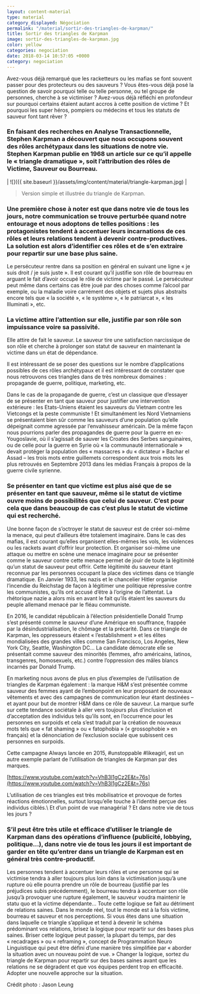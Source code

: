 ```yaml
---
layout: content-material
type: material
category_displayed: Négociation
permalink: "/material/sortir-des-triangles-de-karpman/"
title: Sortir des triangles de Karpman
image: sortir-des-triangles-de-karpman.jpg
color: yellow
categories: negociation
date: 2018-03-14 10:57:05 +0000
category: negociation
---
```


Avez-vous déjà remarqué que les racketteurs ou les mafias se font souvent passer pour des protecteurs ou des sauveurs ? Vous êtes-vous déjà posé la question de savoir pourquoi telle ou telle personne, ou tel groupe de personnes, cherche à se victimiser ? Avez-vous déjà réfléchi en profondeur sur pourquoi certains étaient autant accros à cette position de victime ? Et pourquoi les super héros, pompiers ou médecins et tous les statuts de sauveur font tant rêver ?

### En faisant des recherches en Analyse Transactionnelle, Stephen Karpman a découvert que nous occupons souvent des rôles archétypaux dans les situations de notre vie. Stephen Karpman publie en 1968 un article sur ce qu’il appelle le &laquo;&nbsp;triangle dramatique&nbsp;&raquo;, soit l’attribution des rôles de Victime, Sauveur ou Bourreau.

| ![]({{ site.baseurl }}/assets/img/content/material/triangle-karpman.jpg) |

> Version simple et illustrée du triangle de Karpman.

### Une première chose à noter est que dans notre vie de tous les jours, notre communication se trouve perturbée quand notre entourage et nous adoptons de telles positions : les protagonistes tendent à accentuer leurs incarnations de ces rôles et leurs relations tendent à devenir contre-productives. La solution est alors d’identifier ces rôles et de s’en extraire pour repartir sur une base plus saine.

Le persécuteur rentre dans sa position en général en suivant une ligne &laquo;&nbsp;je suis droit / je suis juste&nbsp;&raquo;. Il est courant qu’il justifie son rôle de bourreau en arguant le fait d’avoir occupé le rôle de victime par le passé. Le persécuteur peut même dans certains cas être joué par des choses comme l’alcool par exemple, ou la maladie voire carrément des objets et sujets plus abstraits encore tels que &laquo;&nbsp;la société&nbsp;&raquo;, &laquo;&nbsp;le système&nbsp;&raquo;, &laquo;&nbsp;le patriarcat&nbsp;&raquo;, &laquo;&nbsp;les Illuminati&nbsp;&raquo;, etc.

### La victime attire l’attention sur elle, justifie par son rôle son impuissance voire sa passivité.

Elle attire de fait le sauveur. Le sauveur tire une satisfaction narcissique de son rôle et cherche à prolonger son statut de sauveur en maintenant la victime dans un état de dépendance.

Il est intéressant de se poser des questions sur le nombre d’applications possibles de ces rôles archétypaux et il est intéressant de constater que nous retrouvons ces triangles dans de très nombreux domaines : propagande de guerre, politique, marketing, etc.

Dans le cas de la propagande de guerre, c’est un classique que d’essayer de se présenter en tant que sauveur pour justifier une intervention extérieure : les Etats-Uniens étaient les sauveurs du Vietnam contre les Vietcongs et la peste communiste ! Et simultanément les Nord Vietnamiens se présentaient bien sûr comme les sauveurs d’une population qu’elle dépeignait comme agressée par l’envahisseur américain. De la même façon nous pourrions parler des propagandes de guerre pour la guerre en ex-Yougoslavie, où il s’agissait de sauver les Croates des Serbes sanguinaires, ou de celle pour la guerre en Syrie où &laquo;&nbsp;la communauté internationale&nbsp;&raquo; devait protéger la population des &laquo;&nbsp;massacres&nbsp;&raquo; du &laquo;&nbsp;dictateur&nbsp;&raquo; Bachar el Assad – les trois mots entre guillemets correspondent aux trois mots les plus retrouvés en Septembre 2013 dans les médias Français à propos de la guerre civile syrienne.

### Se présenter en tant que victime est plus aisé que de se présenter en tant que sauveur, même si le statut de victime ouvre moins de possibilités que celui de sauveur. C’est pour cela que dans beaucoup de cas c’est plus le statut de victime qui est recherché.

Une bonne façon de s’octroyer le statut de sauveur est de créer soi-même la menace, qui peut d’ailleurs être totalement imaginaire. Dans le cas des mafias, il est courant qu’elles organisent elles-mêmes les vols, les violences ou les rackets avant d’offrir leur protection. Et organiser soi-même une attaque ou mettre en scène une menace imaginaire pour se présenter comme le sauveur contre cette menace permet de jouir de toute la légitimité qu’un statut de sauveur peut offrir. Cette légitimité du sauveur étant reconnue par les personnes occupant la place des victimes dans ce triangle dramatique. En Janvier 1933, les nazis et le chancelier Hitler organise l’incendie du Reichstag de façon à légitimer une politique répressive contre les communistes, qu’ils ont accusé d’être à l’origine de l’attentat. La rhétorique nazie a alors mis en avant le fait qu’ils étaient les sauveurs du peuple allemand menacé par le fléau communiste.

En 2016, le candidat républicain à l’élection présidentielle Donald Trump s’est présenté comme le sauveur d’une Amérique en souffrance, frappée par la désindustrialisation, le chômage et la précarité. Dans ce triangle de Karpman, les oppresseurs étaient &laquo;&nbsp;l’establishment&nbsp;&raquo; et les élites mondialisées des grandes villes comme San Francisco, Los Angeles, New York City, Seattle, Washington DC… La candidate démocrate elle se présentait comme sauveur des minorités (femmes, afro américains, latinos, transgenres, homosexuels, etc.) contre l’oppression des mâles blancs incarnés par Donald Trump.

En marketing nous avons de plus en plus d’exemples de l’utilisation de triangles de Karpman également : la marque H&amp;M s’est présentée comme sauveur des femmes ayant de l’embonpoint en leur proposant de nouveaux vêtements et avec des campagnes de communication leur étant destinées – et ayant pour but de montrer H&amp;M dans ce rôle de sauveur. La marque surfe sur cette tendance sociétale à aller vers toujours plus d’inclusion et d’acceptation des individus tels qu’ils sont, en l’occurrence pour les personnes en surpoids et cela s’est traduit par la création de nouveaux mots tels que &laquo;&nbsp;fat shaming&nbsp;&raquo; ou &laquo;&nbsp;fatophobia&nbsp;&raquo; (&laquo;&nbsp;grossophobie&nbsp;&raquo; en français) et la dénonciation de l’exclusion sociale que subissent ces personnes en surpoids.

Cette campagne Always lancée en 2015, #unstoppable #likeagirl, est un autre exemple parlant de l’utilisation de triangles de Karpman par des marques.

[https://www.youtube.com/watch?v=VhB3l1gCz2E&t=76s](https://www.youtube.com/watch?v=VhB3l1gCz2E&t=76s)

L’utilisation de ces triangles est très mobilisatrice et provoque de fortes réactions émotionnelles, surtout lorsqu’elle touche à l’identité perçue des individus ciblés.\\
Et d’un point de vue managérial ? Et dans notre vie de tous les jours ?

### S’il peut être très utile et efficace d’utiliser le triangle de Karpman dans des opérations d’influence (publicité, lobbying, politique…), dans notre vie de tous les jours il est important de garder en tête qu’entrer dans un triangle de Karpman est en général très contre-productif.

Les personnes tendent à accentuer leurs rôles et une personne qui se victimise tendra à aller toujours plus loin dans la victimisation jusqu’à une rupture où elle pourra prendre un rôle de bourreau (justifié par les préjudices subis précédemment), le bourreau tendra à accentuer son rôle jusqu’à provoquer une rupture également, le sauveur voudra maintenir le statu quo et la victime dépendante… Toute cette logique se fait au détriment de relations saines. Dans le monde réel, tout le monde est à la fois victime, bourreau et sauveur et nos perceptions. Si vous êtes dans une situation dans laquelle ce triangle s’applique et tend à devenir le schéma prédominant vos relations, brisez la logique pour repartir sur des bases plus saines. Briser cette logique peut passer, la plupart du temps, par des &laquo;&nbsp;recadrages&nbsp;&raquo; ou &laquo;&nbsp;reframing&nbsp;&raquo;, concept de Programmation Neuro Linguistique qui peut être défini d’une manière très simplifiée par &laquo;&nbsp;aborder la situation avec un nouveau point de vue.&nbsp;&raquo; Changer la logique, sortez du triangle de Karpman pour repartir sur des bases saines avant que les relations ne se dégradent et que vos équipes perdent trop en efficacité. Adopter une nouvelle approche sur la situation.

Crédit photo : Jason Leung
